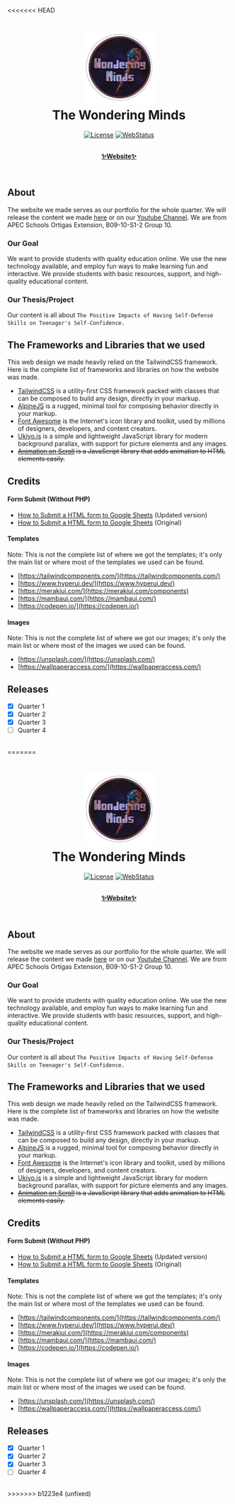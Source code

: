 <<<<<<< HEAD
<div align="center">
  <h1>
    <img width="165" src="./img/teamlogo.png" alt="teamlogo.png">
    <br>
    The Wondering Minds</h1>
  <p>

[![License](https://img.shields.io/github/license/LeonardAu/TheWonderingMinds_Website?label=LICENSE)](https://github.com/LeonardAu/LL-Website_Group10_v2/blob/master/LICENSE)
[![WebStatus](https://img.shields.io/website?down_color=red&down_message=offline&label=website%20status&logo=vercel&up_color=green&up_message=online&url=https%3A%2F%2Fthewonderingminds.vercel.app%2F)](https://thewonderingminds.vercel.app/)

  </p>
  <p>
    <a href="https://thewonderingminds.vercel.app/" target="_blank" rel="noopener noreferrer">
    <br>
    <b>✨Website✨</b></a> <br>
    
  </p>
</div>
<br>

## About

The website we made serves as our portfolio for the whole quarter. We will release the content we made [here](https://thewonderingminds.vercel.app/) or on our [Youtube Channel](https://www.youtube.com/@school_purposes). We are from APEC Schools Ortigas Extension, B09-10-S1-2 Group 10.

### Our Goal

We want to provide students with quality education online. We use the new technology available, and employ fun ways to make learning fun and interactive. We provide students with basic resources, support, and high-quality educational content.

### Our Thesis/Project

Our content is all about `The Positive Impacts of Having Self-Defense Skills on Teenager's Self-Confidence.`

## The Frameworks and Libraries that we used

This web design we made heavily relied on the TailwindCSS framework. Here is the complete list of frameworks and libraries on how the website was made.

- [TailwindCSS](https://tailwindcss.com/) is a utility-first CSS framework packed with classes that can be composed to build any design, directly in your markup.
- [AlpineJS](https://alpinejs.dev/) is a rugged, minimal tool for composing behavior directly in your markup.
- [Font Awesome](https://fontawesome.com/) is the Internet's icon library and toolkit, used by millions of designers, developers, and content creators.
- [Ukiyo.js](https://github.com/yitengjun/ukiyo-js) is a simple and lightweight JavaScript library for modern background parallax, with support for picture elements and any images.
- ~~[Animation on Scroll](https://github.com/michalsnik/aos) is a JavaScript library that adds animation to HTML elements easily.~~

## Credits

#### Form Submit (Without PHP)

- [How to Submit a HTML form to Google Sheets](https://github.com/levinunnink/html-form-to-google-sheet) (Updated version)
- [How to Submit a HTML form to Google Sheets](https://github.com/jamiewilson/form-to-google-sheets) (Original)

#### Templates

Note: This is not the complete list of where we got the templates; it's only the main list or where most of the templates we used can be found.

- [https://tailwindcomponents.com/](https://tailwindcomponents.com/)
- [https://www.hyperui.dev/](https://www.hyperui.dev/)
- [https://merakiui.com/](https://merakiui.com/components)
- [https://mambaui.com/](https://mambaui.com/)
- [https://codepen.io/](https://codepen.io/)

#### Images

Note: This is not the complete list of where we got our images; it's only the main list or where most of the images we used can be found.

- [https://unsplash.com/](https://unsplash.com/)
- [https://wallpaperaccess.com/](https://wallpaperaccess.com/)

## Releases

- [x] Quarter 1
- [x] Quarter 2
- [x] Quarter 3
- [ ] Quarter 4

<br>
=======
<div align="center">
  <h1>
    <img width="165" src="./img/teamlogo.png" alt="teamlogo.png">
    <br>
    The Wondering Minds</h1>
  <p>

[![License](https://img.shields.io/github/license/LeonardAu/TheWonderingMinds_Website?label=LICENSE)](https://github.com/LeonardAu/LL-Website_Group10_v2/blob/master/LICENSE)
[![WebStatus](https://img.shields.io/website?down_color=red&down_message=offline&label=website%20status&logo=vercel&up_color=green&up_message=online&url=https%3A%2F%2Fthewonderingminds.vercel.app%2F)](https://thewonderingminds.vercel.app/)

  </p>
  <p>
    <a href="https://thewonderingminds.vercel.app/" target="_blank" rel="noopener noreferrer">
    <br>
    <b>✨Website✨</b></a> <br>
    
  </p>
</div>
<br>

## About

The website we made serves as our portfolio for the whole quarter. We will release the content we made [here](https://thewonderingminds.vercel.app/) or on our [Youtube Channel](https://www.youtube.com/@school_purposes). We are from APEC Schools Ortigas Extension, B09-10-S1-2 Group 10.

### Our Goal

We want to provide students with quality education online. We use the new technology available, and employ fun ways to make learning fun and interactive. We provide students with basic resources, support, and high-quality educational content.

### Our Thesis/Project

Our content is all about `The Positive Impacts of Having Self-Defense Skills on Teenager's Self-Confidence.`

## The Frameworks and Libraries that we used

This web design we made heavily relied on the TailwindCSS framework. Here is the complete list of frameworks and libraries on how the website was made.

- [TailwindCSS](https://tailwindcss.com/) is a utility-first CSS framework packed with classes that can be composed to build any design, directly in your markup.
- [AlpineJS](https://alpinejs.dev/) is a rugged, minimal tool for composing behavior directly in your markup.
- [Font Awesome](https://fontawesome.com/) is the Internet's icon library and toolkit, used by millions of designers, developers, and content creators.
- [Ukiyo.js](https://github.com/yitengjun/ukiyo-js) is a simple and lightweight JavaScript library for modern background parallax, with support for picture elements and any images.
- ~~[Animation on Scroll](https://github.com/michalsnik/aos) is a JavaScript library that adds animation to HTML elements easily.~~

## Credits

#### Form Submit (Without PHP)

- [How to Submit a HTML form to Google Sheets](https://github.com/levinunnink/html-form-to-google-sheet) (Updated version)
- [How to Submit a HTML form to Google Sheets](https://github.com/jamiewilson/form-to-google-sheets) (Original)

#### Templates

Note: This is not the complete list of where we got the templates; it's only the main list or where most of the templates we used can be found.

- [https://tailwindcomponents.com/](https://tailwindcomponents.com/)
- [https://www.hyperui.dev/](https://www.hyperui.dev/)
- [https://merakiui.com/](https://merakiui.com/components)
- [https://mambaui.com/](https://mambaui.com/)
- [https://codepen.io/](https://codepen.io/)

#### Images

Note: This is not the complete list of where we got our images; it's only the main list or where most of the images we used can be found.

- [https://unsplash.com/](https://unsplash.com/)
- [https://wallpaperaccess.com/](https://wallpaperaccess.com/)

## Releases

- [x] Quarter 1
- [x] Quarter 2
- [x] Quarter 3
- [ ] Quarter 4

<br>
>>>>>>> b1223e4 (unfixed)
